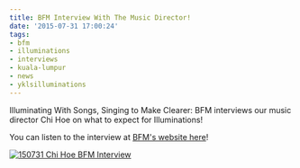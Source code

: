 ```yaml
---
title: BFM Interview With The Music Director!
date: '2015-07-31 17:00:24'
tags:
- bfm
- illuminations
- interviews
- kuala-lumpur
- news
- yklsilluminations
---
```


Illuminating With Songs, Singing to Make Clearer: BFM interviews our music director Chi Hoe on what to expect for Illuminations!

You can listen to the interview at 
[BFM's website here](http://www.bfm.my/mak-chi-hoe-illuminating-with-songs-singing-to-make-clearer.html)!


[![150731 Chi Hoe BFM Interview](http://www.youngklsingers.com/wp-content/uploads/2015/07/150731-Chi-Hoe-BFM-Interview-1024x768.jpg)](http://www.youngklsingers.com/wp-content/uploads/2015/07/150731-Chi-Hoe-BFM-Interview.jpg)
